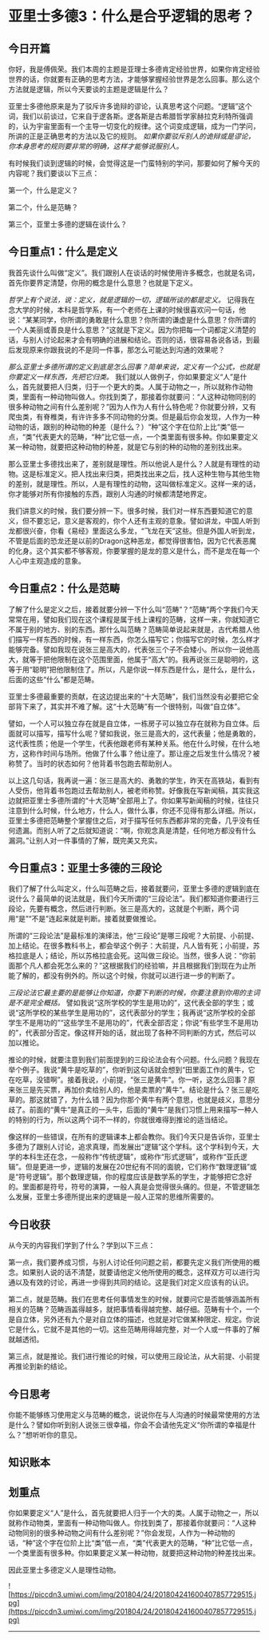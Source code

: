# 亚里士多德3：什么是合乎逻辑的思考？

## 今日开篇

你好，我是傅佩荣。我们本周的主题是亚理士多德肯定经验世界，如果你肯定经验世界的话，你就要有正确的思考方法，才能够掌握经验世界是怎么回事。那么这个方法就是逻辑，所以今天要谈的主题是逻辑是什么？

亚里士多德他原来是为了驳斥许多诡辩的谬论，认真思考这个问题。“逻辑”这个词，我们以前谈过，它来自于逻各斯。逻各斯是古希腊哲学家赫拉克利特所强调的，认为宇宙里面有一个主导一切变化的规律。这个词变成逻辑，成为一门学问，所讲的正是正确思考的方法以及它的规则。 *如果你要驳斥别人的诡辩或是谬论，你本身思考的规则要非常的明确，这样才能够说服别人。*

有时候我们谈到逻辑的时候，会觉得这是一门蛮特别的学问，那要如何了解今天的内容呢？我们要谈以下三点：

第一个，什么是定义？

第二个，什么是范畴？

第三个，亚里士多德的逻辑在谈什么？

## 今日重点1：什么是定义

我首先谈什么叫做“定义”。我们跟别人在谈话的时候使用许多概念，也就是名词，首先你要界定清楚，你用的概念是什么意思？也就是下定义。

 *哲学上有个说法，说：定义，就是逻辑的一切，逻辑所谈的都是定义。* 记得我在念大学的时候，本科是哲学系，有一个老师在上课的时候很喜欢问一句话，他说：“某某同学，你所谓的勇敢是什么意思？你所谓的谦虚是什么意思？你所谓的一个人美丽或善良是什么意思？”这就是下定义。因为你把每一个词都定义清楚的话，与别人讨论起来才会有明确的进展和结论。否则的话，很容易各说各话，到最后发现原来你跟我说的不是同一件事，那怎么可能达到沟通的效果呢？

 *那么亚里士多德所谓的定义到底是怎么回事？简单来说，定义有一个公式，也就是你要定义一样东西，先把它归类。* 我们就以人做例子，你如果要定义“人”是什么，首先就要把人归类，归于一个更大的类。人属于动物之一，所以就称作动物类，里面有一种动物叫做人。你找到类了，那接着你就要问：“人这种动物同别的很多种动物之间有什么差别呢？”因为人作为人有什么特色呢？你就要分辨，又有爬虫类，有脊椎类，有许许多多不同动物的分类。但是最后你会发现，人作为一种动物的话，跟别的种动物的种差（是什么？）“种”这个字在位阶上比“类”低一点，“类”代表更大的范畴，“种”比它低一点，一个类里面有很多种。你如果要定义某一种动物，就要把这种动物的种差，就是它与别的种的动物的差别找出来。

那么亚里士多德找出来了，差别就是理性。所以他说人是什么？人就是有理性的动物。这是标准定义。把人找出来归类，把类找出来之后，找人这种生物与其他生物的差别，就是理性。所以，人是有理性的动物，这叫做标准定义。这样一来的话，你才能够对所有你接触的东西，跟别人沟通的时候都清楚地界定。

我们讲意义的时候，我们要分辨一下。很多时候，我们对一样东西要知道它的意义，但不要忘记，意义是客观的，你个人还有主观的意象。譬如讲龙，中国人听到龙都很兴奋，你看《易经》里面这么多龙，“飞龙在天”这些。但是外国人听到龙，不管是后面的恐龙还是以前的Dragon这种恶龙，都觉得很害怕，因为它代表恶魔的化身。这个其实都不够客观，你要掌握的是龙的意义是什么，而不是龙在每一个人心中主观造成的意象。

## 今日重点2：什么是范畴

了解了什么是定义之后，接着就要分辨一下什么叫“范畴”？“范畴”两个字我们今天常常在用，譬如我们现在这个课程是属于线上课程的范畴，这样一来，你就知道它不属于别的地方、别的东西。那什么叫范畴？范畴简单说起来就是，古代希腊人他们描写一样东西的时候，有一样东西，你怎么描写它；你描写它的时候，怎么样才能够完备。譬如我现在说张三是高大的，代表张三个子不会矮小。所以你一说他高大，就等于把他限制在这个范围里面，他属于“高大”的。我再说张三是聪明的，这等于用“聪明”把他限制住了。所以，凡是你说一样东西是什么，是什么，是什么，后面的这些“什么”都是范畴。

亚里士多德最重要的贡献，在这边提出来的“十大范畴”，我们当然没有必要把它全部背下来了，其实并不难了解。这“十大范畴”有一个很特别，叫做“自立体”。

譬如，一个人可以独立存在就是自立体，一栋房子可以独立存在就称为自立体。后面就可以描写，描写什么呢？譬如我说，张三是高大的，这代表量；他是勇敢的，这代表性质；他是一个学生，代表他跟老师有某种关系。他在什么时候，在什么地方，这称作时间与场所。他做了什么事？他让座了。那让座之后发生什么情况？被称赞了。当时的状态如何？他背着书包跑去帮助别人。

以上这几句话，我再说一遍：张三是高大的、勇敢的学生，昨天在高铁站，看到有人受伤，他背着书包跑过去帮助别人，被老师称赞。好像我在写新闻稿，其实我这边就把亚里士多德所谓的“十大范畴”全部用上了。你如果写新闻稿的时候，往往只注意到什么时候，什么地方，什么人，做什么事，你还不见得有那么详细。所以，亚里士多德把范畴整个掌握住之后，对于描写任何东西都非常的完备，几乎没有任何遗漏。而别人听了之后就知道说：“啊，你观念真是清楚，任何地方都没有什么漏洞。”让别人对一件事情的了解，既完美又充实。

## 今日重点3：亚里士多德的三段论

我们了解了什么叫定义，什么叫范畴之后，接着就要问，亚里士多德的逻辑到底在说什么？最简单的说法就是，我们今天所谓的“三段论法”。我们都知道你要进行三段论，先要有概念，然后进行判断。张三是高大的，这就是个判断，两个词用“是”“不是”连起来就是判断。接着就要做推论。

所谓的“三段论法”是最标准的演绎法，他“三段论”是哪三段呢？大前提、小前提、加上结论。在很多教科书上，都会举这个例子：大前提，凡人皆有死；小前提，苏格拉底是人；结论，所以苏格拉底会死。这叫做三段论。当然，很多人说：“你前面那个凡人都会死怎么来的？”这根据我们的经验嘛，并且根据我们到现在为止所能了解的，都没有例外的。所以这个时候，你就可以进行进一步的判断了。

 *三段论法它最主要的是能够让你知道，你要下判断的时候，你要注意到你用的主词是不是完全概括。* 譬如我说“这所学校的学生是用功的”，这代表全部的学生；或说“这所学校的某些学生是用功的”，这代表部分的学生；我再说“这所学校的全部学生不是用功的”“这些学生不是用功的”，代表全部否定；你说“有些学生不是用功的”，代表部分否定。像这样开始的话，就出现了各种不同判断的方式，然后可以加以推论。

推论的时候，就要注意到我们前面提到的三段论法会有个问题。什么问题？我现在举个例子。我说“黄牛是吃草的”，你听到这句话就会想到“田里面工作的黄牛，它在吃草，没错啊”。接着我说，小前提，“张三是黄牛”。你一听，这怎么回事？原来张三是先买票，再加价卖给别人的，他是卖票的“黄牛”。结论是什么？张三是吃草的。那这就错了，为什么错？因为你那个黄牛有两个意思，也就是歧义，意思分歧了。前面的“黄牛”是真正的一头牛，后面的“黄牛”是我们习惯上用来描写一种人的特别的行为，所以这两个词不一样的，你就很难得到推论的适当结论。

像这样的一些错误，在所有的逻辑课本上都会教你。我们今天只是告诉你，亚里士多德为了跟别人讨论，追求真理，而发展出“逻辑”这个学科。这个学科到今天，大学的本科生还在念，一般称作“传统逻辑”，或称作“形式逻辑”，或称作“亚氏逻辑”。但是更进一步，逻辑的发展在20世纪有不同的面貌，它们称作“数理逻辑”或是“符号逻辑”。那个数理逻辑，你的程度应该是数学系的学生，才能够把它念好的。里面都是符号，符号的演算，一般人真是会觉得很头痛的。但是，不管逻辑怎么发展，亚里士多德所提出来的逻辑是一般人正常的思维所需要的。

## 今日收获

从今天的内容我们学到了什么？学到以下三点：

第一点，我们要养成习惯，与别人讨论任何问题之前，都要先定义我们所使用的概念。如果别人说的话不清楚，就要请他定义他所使用的概念，这样双方可以进行沟通以及有效的讨论，再进一步得到共同的结论。这是我们对定义应该有的认识。

第二点，就是范畴。我们在思考任何事情发生的时候，就要问它是否能够涵盖所有相关的范畴？范畴涵盖得越多，就把事情看得越完整、越仔细。范畴有十个，一个是自立体，另外还有九个是对自立体的描述，也就是对它做某种限定、规定。你说它是什么，它就不是其他的一切。这些范畴用得越完整，对一个人或一件事的了解就越透彻。

第三点，就是推论。我们进行推论的时候，可以使用三段论法，从大前提、小前提再推论到新的结论。

## 今日思考

你能不能够练习使用定义与范畴的概念，说说你在与人沟通的时候最常使用的方法是什么？譬如你听到别人说张三很幸福，你会不会请他先定义“你所谓的幸福是什么？”想听听你的意见。

## 知识账本

## 划重点

你如果要定义“人”是什么，首先就要把人归于一个大的类。人属于动物之一，所以就称作动物类，里面有一种动物叫做人。你找到类了，那接着你就要问：“人这种动物同别的很多种动物之间有什么差别呢？”你会发现，人作为一种动物的话，“种”这个字在位阶上比“类”低一点，“类”代表更大的范畴，“种”比它低一点，一个类里面有很多种。你如果要定义某一种动物，就要把这种动物的种差找出来。

因此亚里士多德定义人是理性动物。

![https://piccdn3.umiwi.com/img/201804/24/201804241600407857729515.jpg](https://piccdn3.umiwi.com/img/201804/24/201804241600407857729515.jpg)

---
